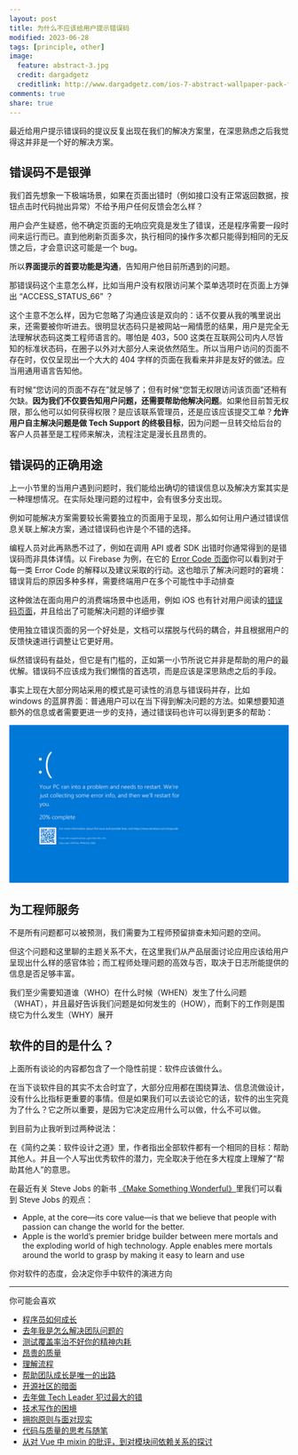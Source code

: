 ```yaml
---
layout: post
title: 为什么不应该给用户提示错误码
modified: 2023-06-28
tags: [principle, other]
image:
  feature: abstract-3.jpg
  credit: dargadgetz
  creditlink: http://www.dargadgetz.com/ios-7-abstract-wallpaper-pack-for-iphone-5-and-ipod-touch-retina/
comments: true
share: true
---
```


最近给用户提示错误码的提议反复出现在我们的解决方案里，在深思熟虑之后我觉得这并非是一个好的解决方案。

## 错误码不是银弹

我们首先想象一下极端场景，如果在页面出错时（例如接口没有正常返回数据，按钮点击时代码抛出异常）不给予用户任何反馈会怎么样？

用户会产生疑惑，他不确定页面的无响应究竟是发生了错误，还是程序需要一段时间来运行而已。直到他刷新页面多次，执行相同的操作多次都只能得到相同的无反馈之后，才会意识这可能是一个 bug。

所以**界面提示的首要功能是沟通**，告知用户他目前所遇到的问题。

那错误码这个主意怎么样，比如当用户没有权限访问某个菜单选项时在页面上方弹出 “ACCESS\_STATUS\_66” ？

这个主意不怎么样，因为它忽略了沟通应该是双向的：话不仅要从我的嘴里说出来，还需要被你听进去。很明显状态码只是被网站一厢情愿的结果，用户是完全无法理解状态码这类工程师语言的。哪怕是 403，500 这类在互联网公司内人尽皆知的标准状态码，在圈子以外对大部分人来说依然陌生。所以当用户访问的页面不存在时，仅仅呈现出一个大大的 404 字样的页面在我看来并非是友好的做法。应当用通用语言告知他。

有时候“您访问的页面不存在”就足够了；但有时候“您暂无权限访问该页面”还稍有欠缺。**因为我们不仅要告知用户问题，还需要帮助他解决问题**。如果他目前暂无权限，那么他可以如何获得权限？是应该联系管理员，还是应该应该提交工单？**允许用户自主解决问题是做 Tech Support 的终极目标**，因为问题一旦转交给后台的客户人员甚至是工程师来解决，流程注定是漫长且昂贵的。

## 错误码的正确用途

上一小节里的当用户遇到问题时，我们能给出确切的错误信息以及解决方案其实是一种理想情况。在实际处理问题的过程中，会有很多分支出现。

例如可能解决方案需要较长需要独立的页面用于呈现，那么如何让用户通过错误信息关联上解决方案，通过错误码也许是个不错的选择。

编程人员对此再熟悉不过了，例如在调用 API 或者 SDK 出错时你通常得到的是错误码而非具体详情。以 Firebase 为例，在它的 [Error Code 页面](https://firebase.google.com/docs/reference/fcm/rest/v1/ErrorCode)你可以看到对于每一类 Error Code 的解释以及建议采取的行动。这也暗示了解决问题时的窘境：错误背后的原因多种多样，需要终端用户在多个可能性中手动排查

这种做法在面向用户的消费端场景中也适用，例如 iOS 也有针对用户阅读的[错误码页面](https://support.apple.com/zh-cn/HT204770)，并且给出了可能解决问题的详细步骤

使用独立错误页面的另一个好处是，文档可以摆脱与代码的耦合，并且根据用户的反馈快速进行调整让它更好用。

纵然错误码有益处，但它是有门槛的，正如第一小节所说它并非是帮助的用户的最优解。错误码不应该成为我们懒惰的首选项，而是应该是深思熟虑之后的手段。

事实上现在大部分网站采用的模式是可读性的消息与错误码并存，比如 windows 的蓝屏界面：普通用户可以在当下得到解决问题的方法。如果想要知道额外的信息或者需要更进一步的支持，通过错误码也许可以得到更多的帮助：

![](../images/024_should-not-use-error-code-replace-error-message/windows10_blue_screen.png)

## 为工程师服务

不是所有问题都可以被预测，我们需要为工程师预留排查未知问题的空间。

但这个问题和这里聊的主题关系不大，在这里我们从产品层面讨论应用应该给用户呈现出什么样的感官体验；而工程师处理问题的高效与否，取决于日志所能提供的信息是否足够丰富。

我们至少需要知道谁（WHO）在什么时候（WHEN）发生了什么问题（WHAT），并且最好告诉我们问题是如何发生的（HOW），而剩下的工作则是围绕它为什么发生（WHY）展开

## 软件的目的是什么？

上面所有谈论的内容都包含了一个隐性前提：软件应该做什么。

在当下谈软件目的其实不太合时宜了，大部分应用都在围绕算法、信息流做设计，没有什么比指标更重要的事情。但是如果我们可以去谈论它的话，软件的出生究竟为了什么？它之所以重要，是因为它决定应用什么可以做，什么不可以做。

到目前为止我听到过两种说法：

在《简约之美：软件设计之道》里，作者指出全部软件都有一个相同的目标：帮助其他人。并且一个人写出优秀软件的潜力，完全取决于他在多大程度上理解了“帮助其他人”的意思。

在最近有关 Steve Jobs 的新书 [《Make Something Wonderful》](https://book.stevejobsarchive.com/)里我们可以看到 Steve Jobs 的观点：

*   Apple, at the core—its core value—is that we believe that people with passion can change the world for the better.
*   Apple is the world’s premier bridge builder between mere mortals and the exploding world of high technology. Apple enables mere mortals around the world to grasp by making it easy to learn and use

你对软件的态度，会决定你手中软件的演进方向

---

你可能会喜欢

- [程序员如何成长](https://www.v2think.com/how-programmer-grow)
- [去年我是怎么解决团队问题的](https://www.v2think.com/how-i-solve-lead-issue)
- [测试覆盖率治不好你的精神内耗](https://www.v2think.com/test-coverage-rethink)
- [昂贵的质量](https://www.v2think.com/expensive-software-quality)
- [理解流程](https://www.v2think.com/understanding-process)
- [帮助团队成长是唯一的出路](https://www.v2think.com/what-is-leadership)
- [开源社区的暗面](https://www.v2think.com/darkside-of-the-opensource)
- [去年做 Tech Leader 犯过最大的错](https://www.v2think.com/tech-leader-mistake)
- [技术写作的困境](https://www.v2think.com/stuck-in-technical-writing)
- [拥抱原则与面对现实](https://www.v2think.com/principles-and-facts)
- [代码与质量的思考与随笔](https://www.v2think.com/think-about-good-code)
- [从对 Vue 中 mixin 的批评，到对模块间依赖关系的探讨](https://www.v2think.com/vue-mixin-module-dependency)









